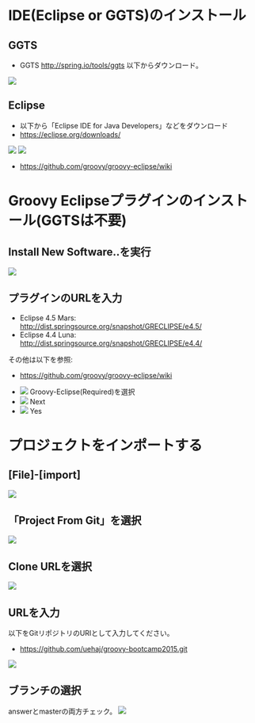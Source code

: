 # IDE(Eclipse or GGTS)のインストール

## GGTS
- GGTS http://spring.io/tools/ggts
以下からダウンロード。
<img src="images/image13.png" />

## Eclipse
- 以下から「Eclipse IDE for Java Developers」などをダウンロード
 - https://eclipse.org/downloads/
  <img src="images/image1.png" />
  <img src="images/image2.png" />
  
 - https://github.com/groovy/groovy-eclipse/wiki

# Groovy Eclipseプラグインのインストール(GGTSは不要)
## Install New Software..を実行
  <img src="images/image4.png" />

## プラグインのURLを入力

- Eclipse 4.5 Mars: http://dist.springsource.org/snapshot/GRECLIPSE/e4.5/
- Eclipse 4.4 Luna: http://dist.springsource.org/snapshot/GRECLIPSE/e4.4/

その他は以下を参照:

- https://github.com/groovy/groovy-eclipse/wiki

- <img src="images/image5.png" />
  Groovy-Eclipse(Required)を選択

- <img src="images/image6.png" />
  Next
  
- <img src="images/image7.png" />
  Yes
  
# プロジェクトをインポートする

## [File]-[import]

<img src="images/image8.png" />

## 「Project From Git」を選択

<img src="images/image9.png" />

## Clone URLを選択
<img src="images/image10.png" />

## URLを入力
以下をGitリポジトリのURIとして入力してください。

- https://github.com/uehaj/groovy-bootcamp2015.git

<img src="images/image11.png" />

## ブランチの選択
answerとmasterの両方チェック。
<img src="images/image12.png" />

